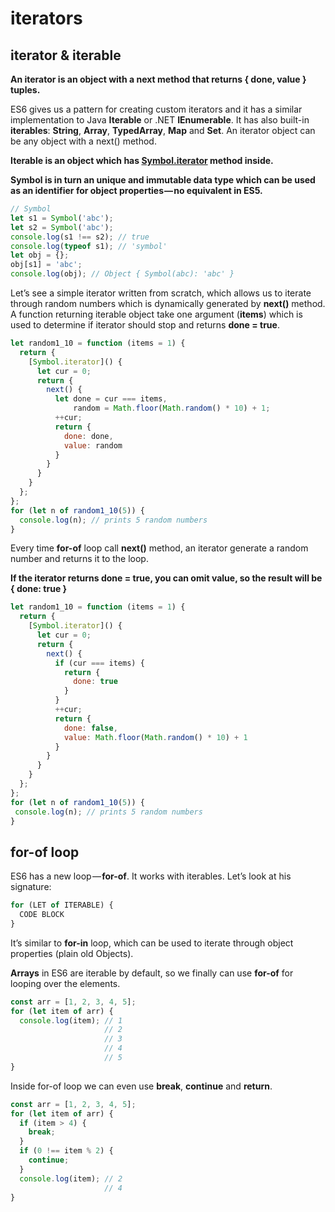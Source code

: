# iterators

## iterator & iterable

**An iterator is an object with a next method that returns { done, value } tuples.**

ES6 gives us a pattern for creating custom iterators and it has a similar implementation to Java **Iterable** or .NET **IEnumerable**. It has also built-in **iterables**: **String**, **Array**, **TypedArray**, **Map** and **Set**. An iterator object can be any object with a next() method.

**Iterable is an object which has [Symbol.iterator]() method inside.**

**Symbol is in turn an unique and immutable data type which can be used as an identifier for object properties — no equivalent in ES5.**

```javascript
// Symbol
let s1 = Symbol('abc');
let s2 = Symbol('abc');
console.log(s1 !== s2); // true
console.log(typeof s1); // 'symbol'
let obj = {};
obj[s1] = 'abc';
console.log(obj); // Object { Symbol(abc): 'abc' }
```
Let’s see a simple iterator written from scratch, which allows us to iterate through random numbers which is dynamically generated by **next()** method. A function returning iterable object take one argument (**items**) which is used to determine if iterator should stop and returns **done = true**.
```javascript
let random1_10 = function (items = 1) {
  return {
    [Symbol.iterator]() {
      let cur = 0;
      return {
        next() {
          let done = cur === items,
              random = Math.floor(Math.random() * 10) + 1;
          ++cur;
          return {
            done: done,
            value: random
          }
        }
      }
    }
  };
};
for (let n of random1_10(5)) {
  console.log(n); // prints 5 random numbers
}
```
Every time **for-of** loop call **next()** method, an iterator generate a random number and returns it to the loop.

**If the iterator returns done = true, you can omit value, so the result will be { done: true }**
```javascript
let random1_10 = function (items = 1) {
  return {
    [Symbol.iterator]() {
      let cur = 0;
      return {
        next() {
          if (cur === items) {
            return {
              done: true 
            }
          }
          ++cur;
          return {
            done: false,
            value: Math.floor(Math.random() * 10) + 1
          }
        }
      }
    }
  };
};
for (let n of random1_10(5)) {
 console.log(n); // prints 5 random numbers
}
```
## for-of loop

ES6 has a new loop — **for-of**. It works with iterables. Let’s look at his signature:
```javascript
for (LET of ITERABLE) {
  CODE BLOCK
}
```
It’s similar to **for-in** loop, which can be used to iterate through object properties (plain old Objects).

**Arrays** in ES6 are iterable by default, so we finally can use **for-of** for looping over the elements.
```javascript
const arr = [1, 2, 3, 4, 5];
for (let item of arr) {
  console.log(item); // 1
                     // 2
                     // 3
                     // 4
                     // 5
}
```
Inside for-of loop we can even use **break**, **continue** and **return**.
```javascript
const arr = [1, 2, 3, 4, 5];
for (let item of arr) {
  if (item > 4) {
    break;
  }
  if (0 !== item % 2) {
    continue;
  }
  console.log(item); // 2
                     // 4
}
```

